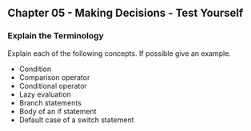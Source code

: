 ## Chapter 05 - Making Decisions - Test Yourself

### Explain the Terminology

Explain each of the following concepts. If possible give an example.

* Condition
* Comparison operator
* Conditional operator
* Lazy evaluation
* Branch statements
* Body of an if statement
* Default case of a switch statement